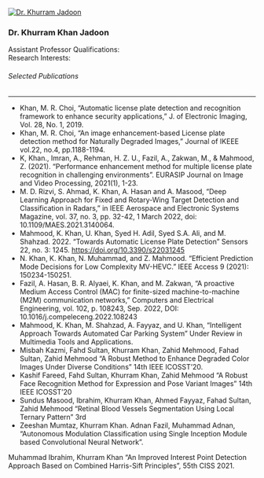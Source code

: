 [![Dr. Khurram Jadoon](https://giki.edu.pk/wp-content/uploads/2019/11/WhatsApp-Image-2023-11-13-at-10.51.26_050fe64a-700x450.jpg)](https://giki.edu.pk/wp-content/uploads/2019/11/WhatsApp-Image-2023-11-13-at-10.51.26_050fe64a.jpg)
### Dr. Khurram Khan Jadoon
Assistant Professor
Qualifications:   
Research Interests:
###### Selected Publications
* * *
  * Khan, M. R. Choi, “Automatic license plate detection and recognition framework to enhance security applications,” J. of Electronic Imaging, Vol. 28, No. 1, 2019.
  * Khan, M. R. Choi, “An image enhancement-based License plate detection method for Naturally Degraded Images,” Journal of IKEEE vol.22, no.4, pp.1188-1194.
  * K, Khan., Imran, A., Rehman, H. Z. U., Fazil, A., Zakwan, M., & Mahmood, Z. (2021). “Performance enhancement method for multiple license plate recognition in challenging environments”. EURASIP Journal on Image and Video Processing, 2021(1), 1-23.
  * M. D. Rizvi, S. Ahmad, K. Khan, A. Hasan and A. Masood, “Deep Learning Approach for Fixed and Rotary-Wing Target Detection and Classification in Radars,” in IEEE Aerospace and Electronic Systems Magazine, vol. 37, no. 3, pp. 32-42, 1 March 2022, doi: 10.1109/MAES.2021.3140064.
  * Mahmood, K. Khan, U. Khan, Syed H. Adil, Syed S.A. Ali, and M. Shahzad. 2022. “Towards Automatic License Plate Detection” Sensors 22, no. 3: 1245. https://doi.org/10.3390/s22031245
  * N. Khan, K. Khan, N. Muhammad, and Z. Mahmood. “Efficient Prediction Mode Decisions for Low Complexity MV-HEVC.” IEEE Access 9 (2021): 150234-150251.
  * Fazil, A. Hasan, B. R. Alyaei, K. Khan, and M. Zakwan, “A proactive Medium Access Control (MAC) for finite-sized machine-to-machine (M2M) communication networks,” Computers and Electrical Engineering, vol. 102, p. 108243, Sep. 2022, DOI: 10.1016/j.compeleceng.2022.108243
  * Mahmood, K. Khan, M. Shahzad, A. Fayyaz, and U. Khan, “Intelligent Approach Towards Automated Car Parking System” Under Review in Multimedia Tools and Applications.
  * Misbah Kazmi, Fahd Sultan, Khurram Khan, Zahid Mehmood, Fahad Sultan, Zahid Mehmood “A Robust Method to Enhance Degraded Color Images Under Diverse Conditions” 14th IEEE ICOSST’20.
  * Kashif Fareed, Fahd Sultan, Khurram Khan, Zahid Mehmood “A Robust Face Recognition Method for Expression and Pose Variant Images” 14th IEEE ICOSST’20
  * Sundus Masood, Ibrahim, Khurram Khan, Ahmed Fayyaz, Fahad Sultan, Zahid Mehmood “Retinal Blood Vessels Segmentation Using Local Ternary Pattern” 3rd 
  * Zeeshan Mumtaz, Khurram Khan. Adnan Fazil, Muhammad Adnan, “Autonomous Modulation Classification using Single Inception Module based Convolutional Neural Network”. 


Muhammad Ibrahim, Khurram Khan “An Improved Interest Point Detection Approach Based on Combined Harris-Sift Principles”, 55th CISS 2021.
